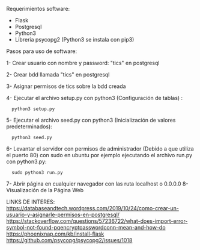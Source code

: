 Requerimientos software:

- Flask
- Postgresql
- Python3
- Libreria psycopg2 (Python3 se instala con pip3)
 

Pasos para uso de software:

1- Crear usuario con nombre y password: "tics" en postgresql

2- Crear bdd llamada "tics" en postgresql

3- Asignar permisos de tics sobre la bdd creada

4- Ejecutar el archivo setup.py con python3 (Configuración de tablas) :
      
      python3 setup.py
      
5- Ejecutar el archivo seed.py con python3 (Inicialización de valores predeterminados):
 
      python3 seed.py
      
6- Levantar el servidor con permisos de administrador (Debido a que utiliza el puerto 80) con sudo en ubuntu por ejemplo ejecutando el archivo run.py con python3.py:
 
      sudo python3 run.py
      
7- Abrir página en cualquier navegador con las ruta localhost o 0.0.0.0
8- Visualización de la Página Web

LINKS DE INTERES:
https://databaseandtech.wordpress.com/2019/10/24/como-crear-un-usuario-y-asignarle-permisos-en-postgresql/
https://stackoverflow.com/questions/57236722/what-does-import-error-symbol-not-found-pqencryptpasswordconn-mean-and-how-do
https://phoenixnap.com/kb/install-flask
https://github.com/psycopg/psycopg2/issues/1018
